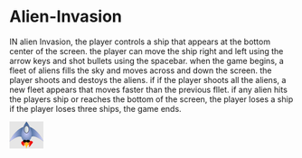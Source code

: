 # Alien-Invasion

IN alien Invasion, the player controls a ship that appears 
at the bottom center of the screen. the player can move the ship
right and left using the arrow keys and shot bullets using the spacebar.
when the game begins, a fleet of aliens fills the sky and moves across
and down the screen. the player shoots and destoys the aliens. if if the player 
shoots all the aliens, a new fleet appears that moves faster than the previous 
fllet. if any alien hits the players ship or reaches the bottom of the screen,
 the player loses a ship if the player loses three ships, the game ends.

![ship](images/ship.bmp)
